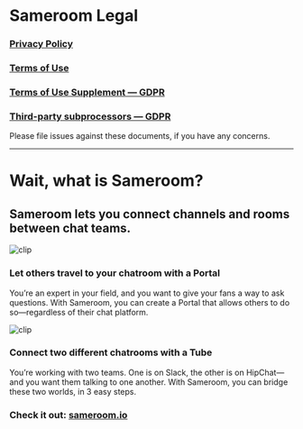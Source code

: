 # Sameroom Legal

### [Privacy Policy](https://github.com/sameroom/legal/blob/master/privacy-policy.md)
### [Terms of Use](https://github.com/sameroom/legal/blob/master/privacy-policy.md)
### [Terms of Use Supplement — GDPR](https://github.com/sameroom/legal/blob/master/tos-supplement-gdpr.md)
### [Third-party subprocessors — GDPR](https://github.com/sameroom/legal/blob/master/third-party-subprocessors.md)

Please file issues against these documents, if you have any concerns.

***

# Wait, what is Sameroom?
## Sameroom lets you connect channels and rooms between chat teams.

![clip](https://sameroom.io/img/robot-portal-2x.png)

### Let others travel to your chatroom with a Portal
You’re an expert in your field, and you want to give your fans a way to ask questions. With Sameroom, you can create a Portal that allows others to do so—regardless of their chat platform.

![clip](https://sameroom.io/img/robot-tube-2x.png)

### Connect two different chatrooms with a Tube
You’re working with two teams. One is on Slack, the other is on HipChat—and you want them talking to one another. With Sameroom, you can bridge these two worlds, in 3 easy steps.

### Check it out: <a href="http://sameroom.io">sameroom.io</a>
